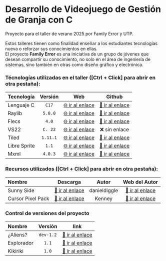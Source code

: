 ﻿# Desarrollo de Videojuego de Gestión de Granja con C

Proyecto para el taller de verano 2025 por Family Error y UTP.

Estos talleres tienen como finalidad enseñar a los estudiantes tecnologías nueva o reforzar sus conocimientos en ellas.  
El proyecto **Family Error** es una iniciativa de un grupo de jóvenes que desean compartir su conocimiento, no solo en el área de ingeniería de sistemas, sino también en otras como diseño gráfico y electrónica.

### Técnologías utilizadas en el taller ([Ctrl + Click] para abrir en otra pestaña):

| Tecnología    | Versión    | Web   | Github   |
|:--------------|:----------:|:-----:|:--------:|
| Lenguaje C    |  `C17`     | [🌐 ir al enlace](https://www.raylib.com/) | [🔗 ir al enlace](https://github.com/raysan5/raylib) |
| Raylib        | `5.0.0`    | [🌐 ir al enlace](https://www.raylib.com/) | [🔗 ir al enlace](https://github.com/raysan5/raylib) |
| Flecs         |  `4.0`     | [🌐 ir al enlace](https://www.flecs.dev/flecs/) | [🔗 ir al enlace](https://github.com/SanderMertens/flecs) |
| VS22          |  `C. 22`   | [🌐 ir al enlace](https://visualstudio.microsoft.com/es/vs/community/) | ❌ sin enlace |
| Tiled         | `1.11.1`   | [🌐 ir al enlace](https://www.mapeditor.org/) | [🔗 ir al enlace](https://github.com/mapeditor/tiled) |
| Libre Sprite  |  `1.1`     | [🌐 ir al enlace](https://libresprite.github.io/#!/) | [🔗 ir al enlace](https://github.com/LibreSprite/LibreSprite)  |
| Mxml          | `4.0.3`    | [🌐 ir al enlace](https://www.msweet.org/mxml/) | [🔗 ir al enlace](https://github.com/michaelrsweet/mxml)

### Recursos utilizados ([Ctrl + Click] para abrir en otra pestaña):

| Nombre      | Descarga   | Autor  | Web del Autor   |
|:------------|:----------:|:------:|:---------------:|
| Sunny Side  | [🔽 ir al enlace](https://danieldiggle.itch.io/sunnyside) | danieldiggle | [🔗 ir al enlace](https://www.danieldiggle.com/) |
| Cursor Pixel Pack | [🔽 ir al enlace](https://kenney.nl/assets/cursor-pixel-pack) | Kenney | [🔗 ir al enlace](https://kenney.nl/) |

### Control de versiones del proyecto

| Nombre      | Versión     |  link  |
|:------------|:-----------:|:------:|
| ¿Aliens?    | `dev-1.2`   | [🔗 ir al enlace](https://github.com/mishicoder/F3Taller2025Project/blob/main/CHANGELOG.md#pr%C3%B3ximos-cambios-aliens) |
| Explorador  | `1.1`   | [🔗 ir al enlace](https://github.com/mishicoder/F3Taller2025Project/blob/main/CHANGELOG.md#11-explorador---2025-02-02) |
| Kikiriki    | `1.0`       | [🔗 ir al enlace](https://github.com/mishicoder/F3Taller2025Project/blob/main/CHANGELOG.md#10-kikiriki-2025---01---01) |